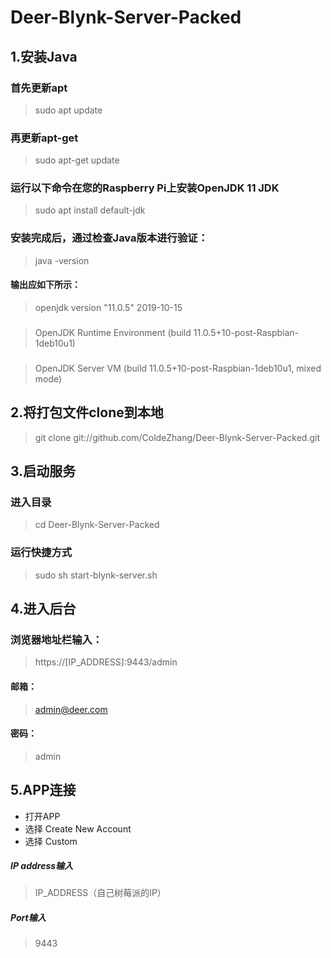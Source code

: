 # Deer-Blynk-Server-Packed

## 1.安装Java
### 首先更新apt
> sudo apt update
### 再更新apt-get
> sudo apt-get update
### 运行以下命令在您的Raspberry Pi上安装OpenJDK 11 JDK
> sudo apt install default-jdk

### 安装完成后，通过检查Java版本进行验证：

> java -version

#### 输出应如下所示：
> openjdk version "11.0.5" 2019-10-15
### 
> OpenJDK Runtime Environment (build 11.0.5+10-post-Raspbian-1deb10u1)
### 
> OpenJDK Server VM (build 11.0.5+10-post-Raspbian-1deb10u1, mixed mode)
### 


## 2.将打包文件clone到本地
> git clone git://github.com/ColdeZhang/Deer-Blynk-Server-Packed.git

## 3.启动服务
### 进入目录
> cd Deer-Blynk-Server-Packed
### 运行快捷方式
> sudo sh start-blynk-server.sh

## 4.进入后台
### 浏览器地址栏输入：
> https://[IP_ADDRESS]:9443/admin
#### 邮箱：
> admin@deer.com
#### 密码：
> admin

## 5.APP连接
- 打开APP
- 选择 Create New Account
- 选择 Custom
##### IP address输入
> IP_ADDRESS（自己树莓派的IP）
##### Port输入
> 9443
